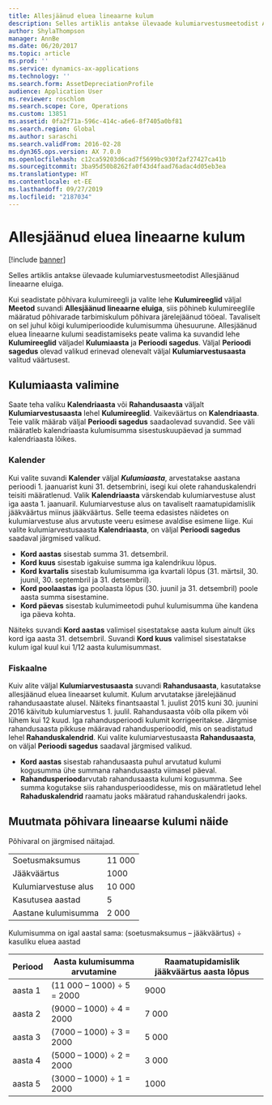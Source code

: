 ```yaml
---
title: Allesjäänud eluea lineaarne kulum
description: Selles artiklis antakse ülevaade kulumiarvestusmeetodist Allesjäänud lineaarne eluiga.
author: ShylaThompson
manager: AnnBe
ms.date: 06/20/2017
ms.topic: article
ms.prod: ''
ms.service: dynamics-ax-applications
ms.technology: ''
ms.search.form: AssetDepreciationProfile
audience: Application User
ms.reviewer: roschlom
ms.search.scope: Core, Operations
ms.custom: 13851
ms.assetid: 0fa2f71a-596c-414c-a6e6-8f7405a0bf81
ms.search.region: Global
ms.author: saraschi
ms.search.validFrom: 2016-02-28
ms.dyn365.ops.version: AX 7.0.0
ms.openlocfilehash: c12ca59203d6cad7f5699bc930f2af27427ca41b
ms.sourcegitcommit: 3ba95d50b8262fa0f43d4faad76adac4d05eb3ea
ms.translationtype: HT
ms.contentlocale: et-EE
ms.lasthandoff: 09/27/2019
ms.locfileid: "2187034"
---
```

# <a name="straight-line-life-remaining-depreciation"></a>Allesjäänud eluea lineaarne kulum

[!include [banner](../includes/banner.md)]

Selles artiklis antakse ülevaade kulumiarvestusmeetodist Allesjäänud lineaarne eluiga.

Kui seadistate põhivara kulumireegli ja valite lehe **Kulumireeglid** väljal **Meetod** suvandi **Allesjäänud lineaarne eluiga**, siis põhineb kulumireeglile määratud põhivarade tarbimiskulum põhivara järelejäänud tööeal. Tavaliselt on sel juhul kõigi kulumiperioodide kulumisumma ühesuurune. Allesjäänud eluea lineaarne kulumi seadistamiseks peate valima ka suvandid lehe **Kulumireeglid** väljadel **Kulumiaasta** ja **Perioodi sagedus**. Väljal **Perioodi sagedus** olevad valikud erinevad olenevalt väljal **Kulumiarvestusaasta** valitud väärtusest.

## <a name="select-a-depreciation-year"></a>Kulumiaasta valimine
Saate teha valiku **Kalendriaasta** või **Rahandusaasta** väljalt **Kulumiarvestusaasta** lehel **Kulumireeglid**. Vaikeväärtus on **Kalendriaasta**. Teie valik määrab väljal **Perioodi sagedus** saadaolevad suvandid. See väli määratleb kalendriaasta kulumisumma sisestuskuupäevad ja summad kalendriaasta lõikes.

### <a name="calendar"></a>Kalender

Kui valite suvandi **Kalender** väljal ***Kulumiaasta***, arvestatakse aastana perioodi 1. jaanuarist kuni 31. detsembrini, isegi kui olete rahanduskalendri teisiti määratlenud. Valik **Kalendriaasta** värskendab kulumiarvestuse alust iga aasta 1. jaanuaril. Kulumiarvestuse alus on tavaliselt raamatupidamislik jääkväärtus miinus jääkväärtus. Selle teema edasistes näidetes on kulumiarvestuse alus arvutuste veeru esimese avaldise esimene liige. Kui valite kulumiarvestusaasta **Kalendriaasta**, on väljal **Perioodi sagedus** saadaval järgmised valikud.

-   **Kord aastas** sisestab summa 31. detsembril.
-   **Kord kuus** sisestab igakuise summa iga kalendrikuu lõpus.
-   **Kord kvartalis** sisestab kulumisumma iga kvartali lõpus (31. märtsil, 30. juunil, 30. septembril ja 31. detsembril).
-   **Kord poolaastas** iga poolaasta lõpus (30. juunil ja 31. detsembril) poole aasta summa sisestamine.
-   **Kord päevas** sisestab kulumimeetodi puhul kulumisumma ühe kandena iga päeva kohta.

Näiteks suvandi **Kord aastas** valimisel sisestatakse aasta kulum ainult üks kord iga aasta 31. detsembril. Suvandi **Kord kuus** valimisel sisestatakse kulum igal kuul kui 1/12 aasta kulumisummast.

### <a name="fiscal"></a>Fiskaalne

Kuiv alite väljal **Kulumiarvestusaasta** suvandi **Rahandusaasta**, kasutatakse allesjäänud eluea lineaarset kulumit. Kulum arvutatakse järelejäänud rahandusaastate alusel. Näiteks finantsaastal 1. juulist 2015 kuni 30. juunini 2016 käivitub kulumiarvestus 1. juulil. Rahandusaasta võib olla pikem või lühem kui 12 kuud. Iga rahandusperioodi kulumit korrigeeritakse. Järgmise rahandusaasta pikkuse määravad rahandusperioodid, mis on seadistatud lehel **Rahanduskalendrid**. Kui valite kulumiarvestusaasta **Rahandusaasta**, on väljal **Perioodi sagedus** saadaval järgmised valikud.

-   **Kord aastas** sisestab rahandusaasta puhul arvutatud kulumi kogusumma ühe summana rahandusaasta viimasel päeval.
-   **Rahandusperiood**arvutab rahandusaasta kulumi kogusumma. See summa kogutakse siis rahandusperioodidesse, mis on määratletud lehel **Rahaduskalendrid** raamatu jaoks määratud rahanduskalendri jaoks.

## <a name="example-of-straight-line-depreciation-of-an-unchanged-fixed-asset"></a>Muutmata põhivara lineaarse kulumi näide
Põhivaral on järgmised näitajad.

|                     |        |
|---------------------|--------|
| Soetusmaksumus    | 11 000 |
| Jääkväärtus       | 1000  |
| Kulumiarvestuse alus   | 10 000 |
| Kasutusea aastad  | 5      |
| Aastane kulumisumma | 2 000  |

Kulumisumma on igal aastal sama: (soetusmaksumus – jääkväärtus) ÷ kasuliku eluea aastad

| Periood | Aasta kulumisumma arvutamine | Raamatupidamislik jääkväärtus aasta lõpus |
|--------|-----------------------------------------------|---------------------------------------|
| aasta 1 | (11 000 – 1000) ÷ 5 = 2000                  | 9000                                 |
| aasta 2 | (9000 – 1000) ÷ 4 = 2000                   | 7 000                                 |
| aasta 3 | (7000 – 1000) ÷ 3 = 2000                   | 5 000                                 |
| aasta 4 | (5000 – 1000) ÷ 2 = 2000                   | 3 000                                 |
| aasta 5 | (3000 – 1000) ÷ 1 = 2000                   | 1000                                 |





